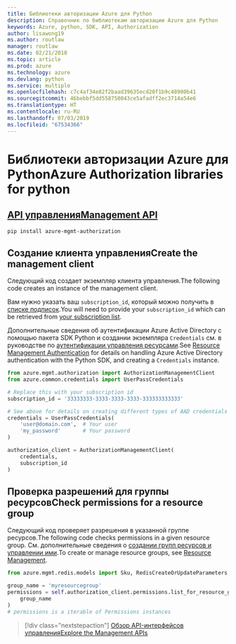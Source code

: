 ```yaml
---
title: Библиотеки авторизации Azure для Python
description: Справочник по библиотекам авторизации Azure для Python
keywords: Azure, python, SDK, API, Authorization
author: lisawong19
ms.author: routlaw
manager: routlaw
ms.date: 02/21/2018
ms.topic: article
ms.prod: azure
ms.technology: azure
ms.devlang: python
ms.service: multiple
ms.openlocfilehash: c7c4af34e82f2baad39635ecd20f1b9c48900b41
ms.sourcegitcommit: 46bebbf5dd558750043ce5afadff2ec3714a54e6
ms.translationtype: HT
ms.contentlocale: ru-RU
ms.lasthandoff: 07/03/2019
ms.locfileid: "67534366"
---
```

# <a name="azure-authorization-libraries-for-python"></a><span data-ttu-id="64bc3-104">Библиотеки авторизации Azure для Python</span><span class="sxs-lookup"><span data-stu-id="64bc3-104">Azure Authorization libraries for python</span></span>

## <a name="management-apipythonapioverviewazureauthorizationmanagement"></a>[<span data-ttu-id="64bc3-105">API управления</span><span class="sxs-lookup"><span data-stu-id="64bc3-105">Management API</span></span>](/python/api/overview/azure/authorization/management)

```bash
pip install azure-mgmt-authorization
```

## <a name="create-the-management-client"></a><span data-ttu-id="64bc3-106">Создание клиента управления</span><span class="sxs-lookup"><span data-stu-id="64bc3-106">Create the management client</span></span>

<span data-ttu-id="64bc3-107">Следующий код создает экземпляр клиента управления.</span><span class="sxs-lookup"><span data-stu-id="64bc3-107">The following code creates an instance of the management client.</span></span>

<span data-ttu-id="64bc3-108">Вам нужно указать ваш ``subscription_id``, который можно получить в [списке подписок](https://manage.windowsazure.com/#Workspaces/AdminTasks/SubscriptionMapping).</span><span class="sxs-lookup"><span data-stu-id="64bc3-108">You will need to provide your ``subscription_id`` which can be retrieved from [your subscription list](https://manage.windowsazure.com/#Workspaces/AdminTasks/SubscriptionMapping).</span></span>

<span data-ttu-id="64bc3-109">Дополнительные сведения об аутентификации Azure Active Directory с помощью пакета SDK Python и создании экземпляра ``Credentials`` см. в руководстве по [аутентификации управления ресурсами](/python/azure/python-sdk-azure-authenticate).</span><span class="sxs-lookup"><span data-stu-id="64bc3-109">See [Resource Management Authentication](/python/azure/python-sdk-azure-authenticate) for details on handling Azure Active Directory authentication with the Python SDK, and creating a ``Credentials`` instance.</span></span>

```python
from azure.mgmt.authorization import AuthorizationManagementClient
from azure.common.credentials import UserPassCredentials

# Replace this with your subscription id
subscription_id = '33333333-3333-3333-3333-333333333333'

# See above for details on creating different types of AAD credentials
credentials = UserPassCredentials(
    'user@domain.com',  # Your user
    'my_password'       # Your password
)

authorization_client = AuthorizationManagementClient(
    credentials,
    subscription_id
)
```

## <a name="check-permissions-for-a-resource-group"></a><span data-ttu-id="64bc3-110">Проверка разрешений для группы ресурсов</span><span class="sxs-lookup"><span data-stu-id="64bc3-110">Check permissions for a resource group</span></span>

<span data-ttu-id="64bc3-111">Следующий код проверяет разрешения в указанной группе ресурсов.</span><span class="sxs-lookup"><span data-stu-id="64bc3-111">The following code checks permissions in a given resource group.</span></span> <span data-ttu-id="64bc3-112">См. дополнительные сведения о [создании групп ресурсов и управлении ими](/python/api/overview/azure/azure.mgmt.resource).</span><span class="sxs-lookup"><span data-stu-id="64bc3-112">To create or manage resource groups, see [Resource Management](/python/api/overview/azure/azure.mgmt.resource).</span></span>

```python
from azure.mgmt.redis.models import Sku, RedisCreateOrUpdateParameters

group_name = 'myresourcegroup'
permissions = self.authorization_client.permissions.list_for_resource_group(
    group_name
)
# permissions is a iterable of Permissions instances
```

> [!div class="nextstepaction"]
> [<span data-ttu-id="64bc3-113">Обзор API-интерфейсов управления</span><span class="sxs-lookup"><span data-stu-id="64bc3-113">Explore the Management APIs</span></span>](/python/api/overview/azure/authorization/management)
